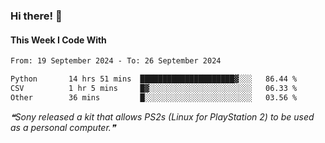 ### Hi there! 👋

#### This Week I Code With
<!--START_SECTION:waka-->

```txt
From: 19 September 2024 - To: 26 September 2024

Python       14 hrs 51 mins  █████████████████████▓░░░   86.44 %
CSV          1 hr 5 mins     █▓░░░░░░░░░░░░░░░░░░░░░░░   06.33 %
Other        36 mins         █░░░░░░░░░░░░░░░░░░░░░░░░   03.56 %
```

<!--END_SECTION:waka-->

<!--STARTS_HERE_QUOTE_README-->
<i>❝Sony released a kit that allows PS2s (Linux for PlayStation 2) to be used as a personal computer.❞</i>
<!--ENDS_HERE_QUOTE_README-->
